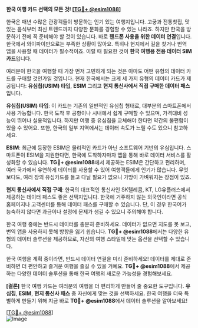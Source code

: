 **한국 여행 카드 선택의 모든 것! [[TG💪+ @esim1088](https://t.me/s/esim1088)]**

한국은 매년 수많은 관광객들이 방문하는 인기 있는 여행지입니다. 고궁과 전통찻집, 맛있는 음식부터 최신 트렌드까지 다양한 문화를 경험할 수 있는 나라죠. 하지만 한국을 방문하기 전에 꼭 준비해야 할 것이 있습니다. 바로 **핸드폰 사용을 위한 데이터 연결**입니다. 한국에서 와이파이만으로는 부족한 상황이 많아요. 특히나 현지에서 길을 찾거나 번역 앱을 사용할 때 데이터가 필수적이죠. 이럴 때 필요한 것이 **한국 여행용 전용 데이터 SIM 카드**입니다.

여러분이 한국을 여행할 때 가장 먼저 고민하게 되는 것은 아마도 어떤 유형의 데이터 카드를 구매할 것인가일 것입니다. 현재 한국에서는 크게 세 가지 유형의 데이터 카드가 제공됩니다: **유심칩(USIM) 타입**, **ESIM** 그리고 **현지 통신사에서 직접 구매한 데이터 패스**입니다.

**유심칩(USIM) 타입**: 이 카드는 기존의 일반적인 유심칩 형태로, 대부분의 스마트폰에서 사용 가능합니다. 한국 도착 후 공항이나 시내에서 쉽게 구매할 수 있으며, 가격대비 성능이 뛰어나 실용적입니다. 하지만 여행 중 유심칩을 교체해야 한다면 약간의 불편함이 있을 수 있어요. 또한, 한국의 일부 지역에서는 데이터 속도가 느릴 수도 있으니 참고하세요.

**ESIM**: 최근에 등장한 ESIM은 물리적인 카드가 아닌 소프트웨어 기반의 유심입니다. 스마트폰이 ESIM을 지원한다면, 한국에 도착하자마자 앱을 통해 바로 데이터 서비스를 활성화할 수 있습니다. **TG💪+ @esim1088**에서 제공하는 ESIM은 간단하고 편리하며, 여러 국가에서 유연하게 데이터를 사용할 수 있어 여행객들에게 인기가 많습니다. 무엇보다도, 여러 장의 유심카드를 들고 다닐 필요가 없으니 가방이 가벼워지는 장점이 있죠.

**현지 통신사에서 직접 구매**: 한국의 대표적인 통신사인 SK텔레콤, KT, LG유플러스에서 제공하는 데이터 패스도 좋은 선택지입니다. 한국에 거주하지 않는 외국인이라면 공식 홈페이지나 고객센터를 통해 데이터 패스를 구매할 수 있습니다. 단, 이 경우 한국어가 능숙하지 않다면 과금이나 설정에 문제가 생길 수 있으니 주의해야 합니다.

한국 여행 중에는 반드시 데이터를 충분히 준비하세요. 데이터가 없으면 지도를 못 보고, 번역 앱을 사용하지 못해 방향을 잃기 쉽습니다. **TG💪+ @esim1088**에서는 다양한 유형의 데이터 솔루션을 제공하므로, 자신의 여행 스타일에 맞는 옵션을 선택할 수 있습니다.

한국 여행을 계획 중이라면, 반드시 데이터 연결을 미리 준비하세요! 데이터를 제대로 준비하면 더 편안하고 즐거운 여행을 즐길 수 있을 거예요. **TG💪+ @esim1088**에서 제공하는 다양한 데이터 솔루션을 통해 한국 여행의 새로운 가능성을 경험해보세요.

**[결론]** 한국 여행 카드는 여러분의 여행을 더 편리하게 만들어 줄 중요한 도구입니다. **유심칩**, **ESIM**, **현지 통신사 패스** 중 자신에게 맞는 것을 선택하세요. 한국 여행을 더욱 특별하게 만들기 위해 지금 바로 **TG💪+ @esim1088**에서 데이터 솔루션을 알아보세요!

[[TG💪+ @esim1088](https://t.me/s/esim1088)]  
![Image](https://i.postimg.cc/Y0z9fWf4/image.png)